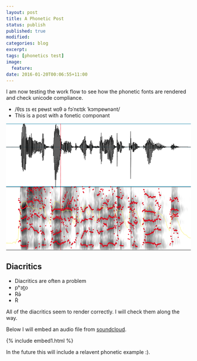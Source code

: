 ```yaml
---
layout: post
title: A Phonetic Post
status: publish
published: true
modified:
categories: blog
excerpt:
tags: [phonetics test]
image:
  feature:
date: 2016-01-20T00:06:55+11:00
---
```

 
I am now testing the work flow to see how the phonetic fonts are rendered and check unicode compliance.
 
* /θɪs ɪs eɪ pɐʉst wɪθ ə fɔˈnɛtɪk ˈkɔmpɐʉnənt/
* This is a post with a fonetic componant
 
![Spectrogram](/figures/spectrogram1.png)
 
## Diacritics ##
* Diacritics are often a problem
* pʰɜt̪o
* Rə̄
* R̀
 
All of the diacritics seem to render correctly. I will check them along the way.
 
Below I will embed an audio file from [soundcloud](https://www.soundcloud.com).
 
{% include embed1.html %}
 
In the future this will include a relavent phonetic example :).
